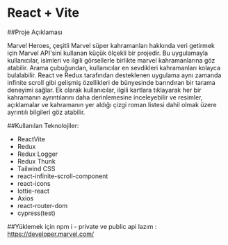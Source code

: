 # React + Vite

##Proje Açıklaması

Marvel Heroes, çeşitli Marvel süper kahramanları hakkında veri getirmek için Marvel API'sini kullanan küçük ölçekli bir projedir. Bu uygulamayla kullanıcılar, isimleri ve ilgili görsellerle birlikte marvel kahramanlarına göz atabilir. Arama çubuğundan, kullanıcılar en sevdikleri kahramanları kolayca bulalabilir. React ve Redux tarafından desteklenen uygulama aynı zamanda infinite scroll gibi gelişmiş özellikleri de bünyesinde barındıran bir tarama deneyimi sağlar. Ek olarak kullanıcılar, ilgili kartlara tıklayarak her bir kahramanın ayrıntılarını daha derinlemesine inceleyebilir ve resimler, açıklamalar ve kahramanın yer aldığı çizgi roman listesi dahil olmak üzere ayrıntılı bilgileri göz atabilir.

##Kullanılan Teknolojiler:

- ReactVite
- Redux
- Redux Logger
- Redux Thunk
- Tailwind CSS
- react-infinite-scroll-component
- react-icons
- lottie-react
- Axios
- react-router-dom
- cypress(test)

##Yüklemek için
npm i -
private ve public api lazım : https://developer.marvel.com/

